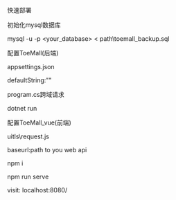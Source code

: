 快速部署

初始化mysql数据库

mysql -u <username> -p <your_database> < path\toemall_backup.sql

配置ToeMall(后端)

appsettings.json

defaultString:""

program.cs跨域请求

dotnet run

配置ToeMall_vue(前端)

uitls\request.js

baseurl:path to you web api

npm i

npm run serve

visit: localhost:8080/

